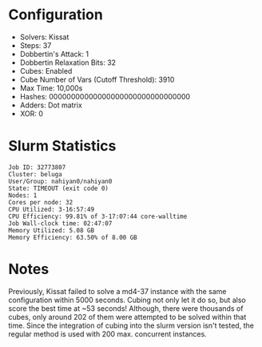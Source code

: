 # Configuration

- Solvers: Kissat
- Steps: 37
- Dobbertin's Attack: 1
- Dobbertin Relaxation Bits: 32
- Cubes: Enabled
- Cube Number of Vars (Cutoff Threshold): 3910 
- Max Time: 10,000s
- Hashes: 00000000000000000000000000000000
- Adders: Dot matrix
- XOR: 0

# Slurm Statistics

```
Job ID: 32773807
Cluster: beluga
User/Group: nahiyan0/nahiyan0
State: TIMEOUT (exit code 0)
Nodes: 1
Cores per node: 32
CPU Utilized: 3-16:57:49
CPU Efficiency: 99.81% of 3-17:07:44 core-walltime
Job Wall-clock time: 02:47:07
Memory Utilized: 5.08 GB
Memory Efficiency: 63.50% of 8.00 GB
```

# Notes

Previously, Kissat failed to solve a md4-37 instance with the same configuration within 5000 seconds. Cubing not only let it do so, but also score the best time at ~53 seconds! Although, there were thousands of cubes, only around 202 of them were attempted to be solved within that time. Since the integration of cubing into the slurm version isn't tested, the regular method is used with 200 max. concurrent instances.

